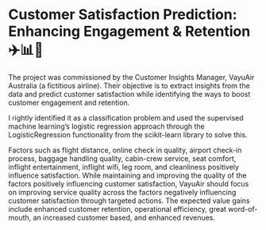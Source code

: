 # Customer Satisfaction Prediction: Enhancing Engagement & Retention ✈️📊💺
The project was commissioned by the Customer Insights Manager, 
VayuAir Australia (a fictitious airline). Their objective is to 
extract insights from the data and predict customer satisfaction while 
identifying the ways to boost customer engagement and retention. 

I rightly 
identified it as a classification problem and used the supervised machine 
learning’s logistic regression approach through the LogisticRegression 
functionality from the scikit-learn library to solve this. 

Factors such as flight distance, online check
in quality, airport check-in process, baggage handling quality, cabin-crew 
service, seat comfort, inflight entertainment, inflight wifi, leg room, and 
cleanliness positively influence satisfaction. While maintaining and improving 
the quality of the factors positively influencing customer satisfaction, VayuAir 
should focus on improving service quality across the factors negatively 
influencing customer satisfaction through targeted actions. The expected value gains include enhanced 
customer retention, operational efficiency, great word-of-mouth, an increased 
customer based, and enhanced revenues.
